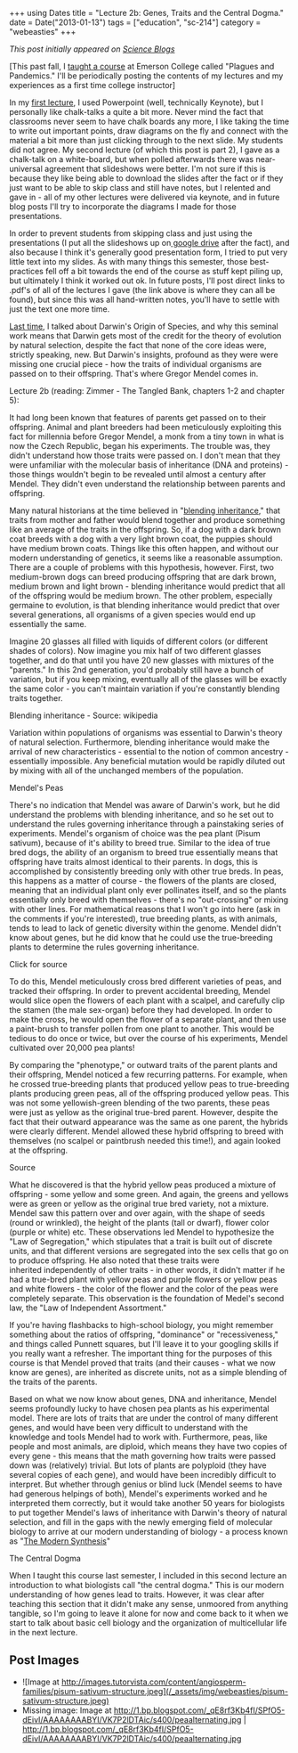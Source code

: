 +++
using Dates
title = "Lecture 2b: Genes, Traits and the Central Dogma."
date = Date("2013-01-13")
tags = ["education", "sc-214"]
category = "webeasties"
+++

_This post initially appeared on [Science Blogs](http://scienceblogs.com/webeasties)_

[This past fall, I [taught a course](http://scienceblogs.com/webeasties/2012/08/28/plagues-and-pandemics-emerson-sc-214/) at Emerson College called "Plagues and Pandemics." I'll be periodically posting the contents of my lectures and my experiences as a first time college instructor]

In my [first lecture](http://scienceblogs.com/webeasties/2012/09/10/lecture-1-why-is-science-awesome-emerson-sc214/), I used Powerpoint (well, technically Keynote), but I personally like chalk-talks a quite a bit more. Never mind the fact that classrooms never seem to have chalk boards any more, I like taking the time to write out important points, draw diagrams on the fly and connect with the material a bit more than just clicking through to the next slide. My students did not agree. My second lecture (of which this post is part 2), I gave as a chalk-talk on a white-board, but when polled afterwards there was near-universal agreement that slideshows were better. I'm not sure if this is because they like being able to download the slides after the fact or if they just want to be able to skip class and still have notes, but I relented and gave in - all of my other lectures were delivered via keynote, and in future blog posts I'll try to incorporate the diagrams I made for those presentations.

In order to prevent students from skipping class and just using the presentations (I put all the slideshows up on[ google drive](https://docs.google.com/folder/d/0BxSnFgYDpKq9akttU1NodlQ1Y3c/edit) after the fact), and also because I think it's generally good presentation form, I tried to put very little text into my slides. As with many things this semester, those best-practices fell off a bit towards the end of the course as stuff kept piling up, but ultimately I think it worked out ok. In future posts, I'll post direct links to .pdf's of all of the lectures I gave (the link above is where they can all be found), but since this was all hand-written notes, you'll have to settle with just the text one more time.

[Last time](http://scienceblogs.com/webeasties/2012/12/22/lecture-2a-intro-to-evolution/ ), I talked about Darwin's Origin of Species, and why this seminal work means that Darwin gets most of the credit for the theory of evolution by natural selection, despite the fact that none of the core ideas were, strictly speaking, new. But Darwin's insights, profound as they were were missing one crucial piece - how the traits of individual organisms are passed on to their offspring. That's where Gregor Mendel comes in.

Lecture 2b (reading: Zimmer - The Tangled Bank, chapters 1-2 and chapter 5):

It had long been known that features of parents get passed on to their offspring. Animal and plant breeders had been meticulously exploiting this fact for millennia before Gregor Mendel, a monk from a tiny town in what is now the Czech Republic, began his experiments. The trouble was, they didn't understand how those traits were passed on. I don't mean that they were unfamiliar with the molecular basis of inheritance (DNA and proteins) - those things wouldn't begin to be revealed until almost a century after Mendel. They didn't even understand the relationship between parents and offspring.

Many natural historians at the time believed in "[blending inheritance](http://en.wikipedia.org/wiki/Blending_inheritance)," that traits from mother and father would blend together and produce something like an average of the traits in the offspring. So, if a dog with a dark brown coat breeds with a dog with a very light brown coat, the puppies should have medium brown coats. Things like this often happen, and without our modern understanding of genetics, it seems like a reasonable assumption. There are a couple of problems with this hypothesis, however. First, two medium-brown dogs can breed producing offspring that are dark brown, medium brown and light brown - blending inheritance would predict that all of the offspring would be medium brown. The other problem, especially germaine to evolution, is that blending inheritance would predict that over several generations, all organisms of a given species would end up essentially the same.

Imagine 20 glasses all filled with liquids of different colors (or different shades of colors). Now imagine you mix half of two different glasses together, and do that until you have 20 new glasses with mixtures of the "parents." In this 2nd generation, you'd probably still have a bunch of variation, but if you keep mixing, eventually all of the glasses will be exactly the same color - you can't maintain variation if you're constantly blending traits together.

Blending inheritance - Source: wikipedia

Variation within populations of organisms was essential to Darwin's theory of natural selection. Furthermore, blending inheritance would make the arrival of new characteristics - essential to the notion of common ancestry - essentially impossible. Any beneficial mutation would be rapidly diluted out by mixing with all of the unchanged members of the population.

Mendel's Peas

There's no indication that Mendel was aware of Darwin's work, but he did understand the problems with blending inheritance, and so he set out to understand the rules governing inheritance through a painstaking series of experiments. Mendel's organism of choice was the pea plant (Pisum sativum), because of it's ability to breed true. Similar to the idea of true bred dogs, the ability of an organism to breed true essentially means that offspring have traits almost identical to their parents. In dogs, this is accomplished by consistently breeding only with other true breds. In peas, this happens as a matter of course - the flowers of the plants are closed, meaning that an individual plant only ever pollinates itself, and so the plants essentially only breed with themselves - there's no "out-crossing" or mixing with other lines. For mathematical reasons that I won't go into here (ask in the comments if you're interested), true breeding plants, as with animals, tends to lead to lack of genetic diversity within the genome. Mendel didn't know about genes, but he did know that he could use the true-breeding plants to determine the rules governing inheritance.

Click for source

To do this, Mendel meticulously cross bred different varieties of peas, and tracked their offspring. In order to prevent accidental breeding, Mendel would slice open the flowers of each plant with a scalpel, and carefully clip the stamen (the male sex-organ) before they had developed. In order to make the cross, he would open the flower of a separate plant, and then use a paint-brush to transfer pollen from one plant to another. This would be tedious to do once or twice, but over the course of his experiments, Mendel cultivated over 20,000 pea plants!

By comparing the "phenotype," or outward traits of the parent plants and their offspring, Mendel noticed a few recurring patterns. For example, when he crossed true-breeding plants that produced yellow peas to true-breeding plants producing green peas, all of the offspring produced yellow peas. This was not some yellowish-green blending of the two parents, these peas were just as yellow as the original true-bred parent. However, despite the fact that their outward appearance was the same as one parent, the hybrids were clearly different. Mendel allowed these hybrid offspring to breed with themselves (no scalpel or paintbrush needed this time!), and again looked at the offspring.

Source

What he discovered is that the hybrid yellow peas produced a mixture of offspring - some yellow and some green. And again, the greens and yellows were as green or yellow as the original true bred variety, not a mixture. Mendel saw this pattern over and over again, with the shape of seeds (round or wrinkled), the height of the plants (tall or dwarf), flower color (purple or white) etc. These observations led Mendel to hypothesize the "Law of Segregation," which stipulates that a trait is built out of discrete units, and that different versions are segregated into the sex cells that go on to produce offspring. He also noted that these traits were inherited independently of other traits - in other words, it didn't matter if he had a true-bred plant with yellow peas and purple flowers or yellow peas and white flowers - the color of the flower and the color of the peas were completely separate. This observation is the foundation of Medel's second law, the "Law of Independent Assortment."

If you're having flashbacks to high-school biology, you might remember something about the ratios of offspring, "dominance" or "recessiveness," and things called Punnett squares, but I'll leave it to your googling skills if you really want a refresher. The important thing for the purposes of this course is that Mendel proved that traits (and their causes - what we now know are genes), are inherited as discrete units, not as a simple blending of the traits of the parents.

Based on what we now know about genes, DNA and inheritance, Mendel seems profoundly lucky to have chosen pea plants as his experimental model. There are lots of traits that are under the control of many different genes, and would have been very difficult to understand with the knowledge and tools Mendel had to work with. Furthermore, peas, like people and most animals, are diploid, which means they have two copies of every gene - this means that the math governing how traits were passed down was (relatively) trivial. But lots of plants are polyploid (they have several copies of each gene), and would have been incredibly difficult to interpret. But whether through genius or blind luck (Mendel seems to have had generous helpings of both), Mendel's experiments worked and he interpreted them correctly, but it would take another 50 years for biologists to put together Mendel's laws of inheritance with Darwin's theory of natural selection, and fill in the gaps with the newly emerging field of molecular biology to arrive at our modern understanding of biology - a process known as "[The Modern Synthesis](http://en.wikipedia.org/wiki/Modern_synthesis)"

The Central Dogma

When I taught this course last semester, I included in this second lecture an introduction to what biologists call "the central dogma." This is our modern understanding of how genes lead to traits. However, it was clear after teaching this section that it didn't make any sense, unmoored from anything tangible, so I'm going to leave it alone for now and come back to it when we start to talk about basic cell biology and the organization of multicellular life in the next lecture.

      
  

 ## Post Images

- ![Image at http://images.tutorvista.com/content/angiosperm-families/pisum-sativum-structure.jpeg](/_assets/img/webeasties/pisum-sativum-structure.jpeg)
- Missing image: Image at http://1.bp.blogspot.com/_qE8rf3Kb4fI/SPfO5-dEivI/AAAAAAAABYI/VK7P2lDTAic/s400/peaalternating.jpg | http://1.bp.blogspot.com/_qE8rf3Kb4fI/SPfO5-dEivI/AAAAAAAABYI/VK7P2lDTAic/s400/peaalternating.jpg

